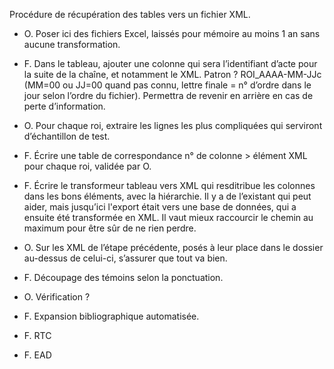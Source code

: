 Procédure de récupération des tables vers un fichier XML.

* O. Poser ici des fichiers Excel, laissés pour mémoire au moins 1 an sans aucune transformation. 

* F. Dans le tableau, ajouter une colonne qui sera l’identifiant d’acte pour la suite de la chaîne, et notamment le XML. Patron ?
ROI_AAAA-MM-JJc (MM=00 ou JJ=00 quand pas connu, lettre finale = n° d’ordre dans le jour selon l’ordre du fichier). 
Permettra de revenir en arrière en cas de perte d’information.

* O. Pour chaque roi, extraire les lignes les plus compliquées qui serviront d’échantillon de test.

* F. Écrire une table de correspondance n° de colonne > élément XML pour chaque roi, validée par O.

* F. Écrire le transformeur tableau vers XML qui resditribue les colonnes dans les bons éléments, avec la hiérarchie. Il y a de l’existant qui peut aider, mais jusqu’ici l'export était vers une base de données, qui a ensuite été transformée en XML. Il vaut mieux raccourcir le chemin au maximum pour être sûr de ne rien perdre.

* O. Sur les XML de l’étape précédente, posés à leur place dans le dossier au-dessus de celui-ci, s’assurer que tout va bien.

* F. Découpage des témoins selon la ponctuation.

* O. Vérification ? 

* F. Expansion bibliographique automatisée.

* F. RTC

* F. EAD
